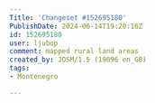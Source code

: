 ```yaml
---
Title: 'Changeset #152695180'
PublishDate: 2024-06-14T19:20:16Z
id: 152695180
user: ljubop
comment: mapped rural land areas
created_by: JOSM/1.5 (19096 en_GB)
tags:
- Montenegro

---
```

